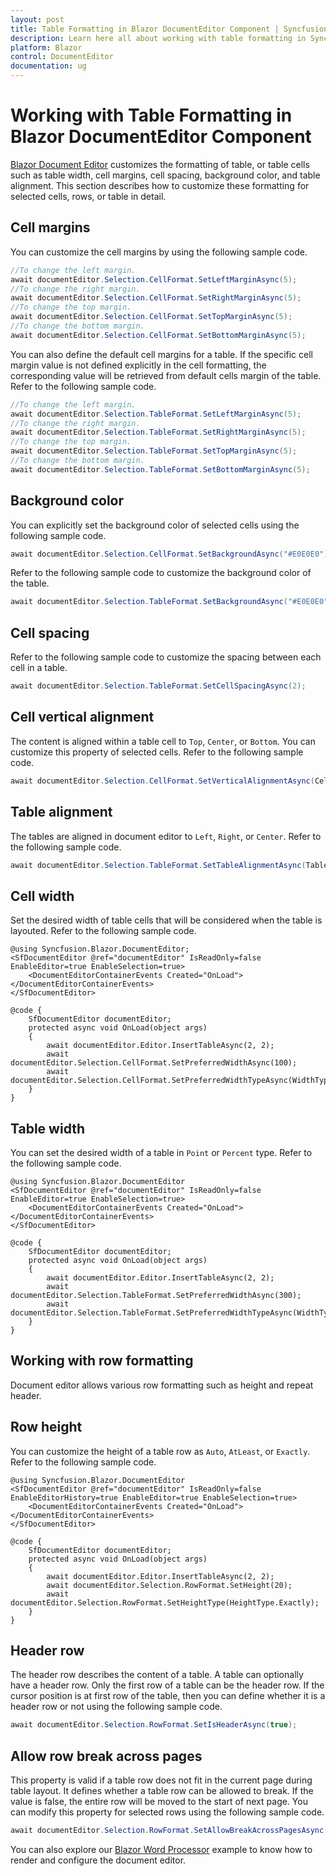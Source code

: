 ```yaml
---
layout: post
title: Table Formatting in Blazor DocumentEditor Component | Syncfusion
description: Learn here all about working with table formatting in Syncfusion Blazor DocumentEditor component and more.
platform: Blazor
control: DocumentEditor
documentation: ug
---
```


# Working with Table Formatting in Blazor DocumentEditor Component

[Blazor Document Editor](https://www.syncfusion.com/blazor-components/blazor-word-processor) customizes the formatting of table, or table cells such as table width, cell margins, cell spacing, background color, and table alignment. This section describes how to customize these formatting for selected cells, rows, or table in detail.

## Cell margins

You can customize the cell margins by using the following sample code.

```csharp
//To change the left margin.
await documentEditor.Selection.CellFormat.SetLeftMarginAsync(5);
//To change the right margin.
await documentEditor.Selection.CellFormat.SetRightMarginAsync(5);
//To change the top margin.
await documentEditor.Selection.CellFormat.SetTopMarginAsync(5);
//To change the bottom margin.
await documentEditor.Selection.CellFormat.SetBottomMarginAsync(5);
```

You can also define the default cell margins for a table. If the specific cell margin value is not defined explicitly in the cell formatting, the corresponding value will be retrieved from default cells margin of the table. Refer to the following sample code.

```csharp
//To change the left margin.
await documentEditor.Selection.TableFormat.SetLeftMarginAsync(5);
//To change the right margin.
await documentEditor.Selection.TableFormat.SetRightMarginAsync(5);
//To change the top margin.
await documentEditor.Selection.TableFormat.SetTopMarginAsync(5);
//To change the bottom margin.
await documentEditor.Selection.TableFormat.SetBottomMarginAsync(5);
```

## Background color

You can explicitly set the background color of selected cells using the following sample code.

```csharp
await documentEditor.Selection.CellFormat.SetBackgroundAsync("#E0E0E0");
```

Refer to the following sample code to customize the background color of the table.

```csharp
await documentEditor.Selection.TableFormat.SetBackgroundAsync("#E0E0E0");
```

## Cell spacing

Refer to the following sample code to customize the spacing between each cell in a table.

```csharp
await documentEditor.Selection.TableFormat.SetCellSpacingAsync(2);
```

## Cell vertical alignment

The content is aligned within a table cell to `Top`, `Center`, or `Bottom`. You can customize this property of selected cells. Refer to the following sample code.

```csharp
await documentEditor.Selection.CellFormat.SetVerticalAlignmentAsync(CellVerticalAlignment.Bottom);
```

## Table alignment

The tables are aligned in document editor to `Left`, `Right`, or `Center`. Refer to the following sample code.

```csharp
await documentEditor.Selection.TableFormat.SetTableAlignmentAsync(TableAlignment.Center);
```

## Cell width

Set the desired width of table cells that will be considered when the table is layouted. Refer to the following sample code.

```cshtml
@using Syncfusion.Blazor.DocumentEditor;
<SfDocumentEditor @ref="documentEditor" IsReadOnly=false EnableEditor=true EnableSelection=true>
    <DocumentEditorContainerEvents Created="OnLoad"></DocumentEditorContainerEvents>
</SfDocumentEditor>

@code {
    SfDocumentEditor documentEditor;
    protected async void OnLoad(object args)
    {
        await documentEditor.Editor.InsertTableAsync(2, 2);
        await documentEditor.Selection.CellFormat.SetPreferredWidthAsync(100);
        await documentEditor.Selection.CellFormat.SetPreferredWidthTypeAsync(WidthType.Point);
    }
}
```

## Table width

You can set the desired width of a table in `Point` or `Percent` type. Refer to the following sample code.

```cshtml
@using Syncfusion.Blazor.DocumentEditor
<SfDocumentEditor @ref="documentEditor" IsReadOnly=false EnableEditor=true EnableSelection=true>
    <DocumentEditorContainerEvents Created="OnLoad"></DocumentEditorContainerEvents>
</SfDocumentEditor>

@code {
    SfDocumentEditor documentEditor;
    protected async void OnLoad(object args)
    {
        await documentEditor.Editor.InsertTableAsync(2, 2);
        await documentEditor.Selection.TableFormat.SetPreferredWidthAsync(300);
        await documentEditor.Selection.TableFormat.SetPreferredWidthTypeAsync(WidthType.Point);
    }
}
```

## Working with row formatting

Document editor allows various row formatting such as height and repeat header.

## Row height

You can customize the height of a table row as `Auto`, `AtLeast`, or `Exactly`. Refer to the following sample code.

```cshtml
@using Syncfusion.Blazor.DocumentEditor
<SfDocumentEditor @ref="documentEditor" IsReadOnly=false EnableEditorHistory=true EnableEditor=true EnableSelection=true>
    <DocumentEditorContainerEvents Created="OnLoad"></DocumentEditorContainerEvents>
</SfDocumentEditor>

@code {
    SfDocumentEditor documentEditor;
    protected async void OnLoad(object args)
    {
        await documentEditor.Editor.InsertTableAsync(2, 2);
        await documentEditor.Selection.RowFormat.SetHeight(20);
        await documentEditor.Selection.RowFormat.SetHeightType(HeightType.Exactly);
    }
}
```

## Header row

The header row describes the content of a table. A table can optionally have a header row. Only the first row of a table can be the header row. If the cursor position is at first row of the table, then you can define whether it is a header row or not using the following sample code.

```csharp
await documentEditor.Selection.RowFormat.SetIsHeaderAsync(true);
```

## Allow row break across pages

This property is valid if a table row does not fit in the current page during table layout. It defines whether a table row can be allowed to break. If the value is false, the entire row will be moved to the start of next page. You can modify this property for selected rows using the following sample code.

```csharp
await documentEditor.Selection.RowFormat.SetAllowBreakAcrossPagesAsync(false);
```

You can also explore our [Blazor Word Processor](https://blazor.syncfusion.com/demos/document-editor/default-functionalities) example to know how to render and configure the document editor.
